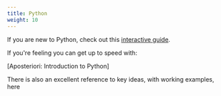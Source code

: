 ```yaml
---
title: Python
weight: 10
---
```


If you are new to Python, check out this [interactive guide](https://aposteriori.trinket.io/introduction-to-python).

If you're feeling  you can get up to speed with:

[Aposteriori: Introduction to Python]

There is also an excellent reference to key ideas, with working examples, here